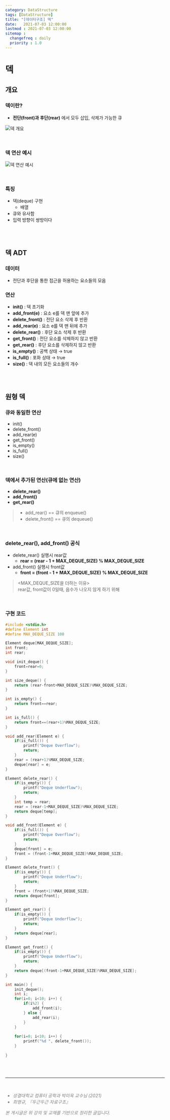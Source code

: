 ```yaml
---
category: DataStructure
tags: [DataStructure]
title: "[데이터구조] 덱"
date:   2021-07-03 12:00:00 
lastmod : 2021-07-03 12:00:00
sitemap :
  changefreq : daily
  priority : 1.0
---
```


# 덱

## 개요

### 덱이란?

- **전단(front)과 후단(rear)** 에서 모두 삽입, 삭제가 가능한 큐

![덱 개요](/assets/img/2021-07-03-DATASTRUCTURE_Deque/Untitled_33.png)

<br/>

### 덱 연산 예시

![덱 연산 예시](/assets/img/2021-07-03-DATASTRUCTURE_Deque/Untitled_34.png)

<br/>

### 특징

- 덱(deque) 구현
  - 배열
- 큐와 유사함
- 입력 방향이 쌍방이다

<br/><br/>

## 덱 ADT

### 데이터

- 전단과 후단을 통한 접근을 허용하는 요소들의 모음

### 연산

- **init()** : 덱 초기화
- **add_front(e)** : 요소 e를 덱 맨 앞에 추가
- **delete_front()** : 전단 요소 삭제 후 반환
- **add_rear(e)** : 요소 e를 덱 맨 뒤에 추가
- **delete_rear()** : 후단 요소 삭제 후 반환
- **get_front()** : 전단 요소를 삭제하지 않고 반환
- **get_rear()** : 후단 요소를 삭제하지 않고 반환
- **is_empty()** : 공백 상태 → true
- **is_full()** : 포화 상태 → true
- **size()** : 덱 내의 모든 요소들의 개수

<br/><br/>

## 원형 덱

### 큐와 동일한 연산

- init()
- delete_front()
- add_rear(e)
- get_front()
- is_empty()
- is_full()
- size()

<br/>

### 덱에서 추가된 연산(큐에 없는 연산)

- **delete_rear()**
- **add_front()**
- **get_rear()**

> - add_rear() == 큐의 enqueue()
> - delete_front() == 큐의 dequeue()

<br/>

### delete_rear(), add_front() 공식

- delete_rear() 실행시 rear값
  - **rear = (rear - 1 + MAX_DEQUE_SIZE) % MAX_DEQUE_SIZE**
- add_front() 실행시 front값
  - **front = (front - 1 + MAX_DEQUE_SIZE) % MAX_DEQUE_SIZE**

> <MAX_DEQUE_SIZE을 더하는 이유>  
rear값, front값이 0일때, 음수가 나오지 않게 하기 위해

<br/>

### 구현 코드

```c
#include <stdio.h>
#define Element int
#define MAX_DEQUE_SIZE 100

Element deque[MAX_DEQUE_SIZE];
int front;
int rear;

void init_deque() {
	front=rear=0;
}

int size_deque() {
	return (rear-front+MAX_DEQUE_SIZE)%MAX_DEQUE_SIZE;
}

int is_empty() {
	return front==rear;
}

int is_full() {
	return front==(rear+1)%MAX_DEQUE_SIZE;
}

void add_rear(Element e) {
	if(is_full()) {
		printf("Deque Overflow");
		return;
	}
	rear = (rear+1)%MAX_DEQUE_SIZE;
	deque[rear] = e;
}

Element delete_rear() {
	if(is_empty()) {
		printf("Deque Underflow");
		return;
	}
	int temp = rear;
	rear = (rear-1+MAX_DEQUE_SIZE)%MAX_DEQUE_SIZE;
	return deque[temp];
}

void add_front(Element e) {
	if(is_full()) {
		printf("Deque Overflow");
		return;
	}
	deque[front] = e;
	front = (front-1+MAX_DEQUE_SIZE)%MAX_DEQUE_SIZE;
}

Element delete_front() {
	if(is_empty()) {
		printf("Deque Underflow");
		return;
	}
	front = (front+1)%MAX_DEQUE_SIZE;
	return deque[front];
}

Element get_rear() {
	if(is_empty()) {
		printf("Deque Underflow");
		return;
	}
	return deque[rear];
}

Element get_front() {
	if(is_empty()) {
		printf("Deque Underflow");
		return;
	}
	return deque[(front-1+MAX_DEQUE_SIZE)%MAX_DEQUE_SIZE];
}

int main() {
	init_deque();
	int i;
	for(i=0; i<10; i++) {
		if(i%2) {
			add_front(i);
		} else {
			add_rear(i);
		}
	}
	
	for(i=0; i<10; i++) {
		printf("%d ", delete_front());
	}
		
}
```

<br><br>

---

<br>
<div style="font-style: italic;color: gray;">
  <ul>
    <li>성결대학교 컴퓨터 공학과 박미옥 교수님 (2021)</li>
    <li>최영규, 『두근두근 자료구조』</li>
  </ul>
  본 게시글은 위 강의 및 교재를 기반으로 정리한 글입니다.
</div>
